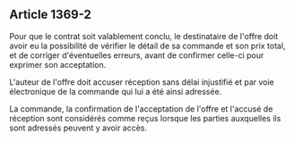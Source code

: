 Article 1369-2
----
Pour que le contrat soit valablement conclu, le destinataire de l'offre doit
avoir eu la possibilité de vérifier le détail de sa commande et son prix total,
et de corriger d'éventuelles erreurs, avant de confirmer celle-ci pour exprimer
son acceptation.

L'auteur de l'offre doit accuser réception sans délai injustifié et par voie
électronique de la commande qui lui a été ainsi adressée.

La commande, la confirmation de l'acceptation de l'offre et l'accusé de
réception sont considérés comme reçus lorsque les parties auxquelles ils sont
adressés peuvent y avoir accès.
